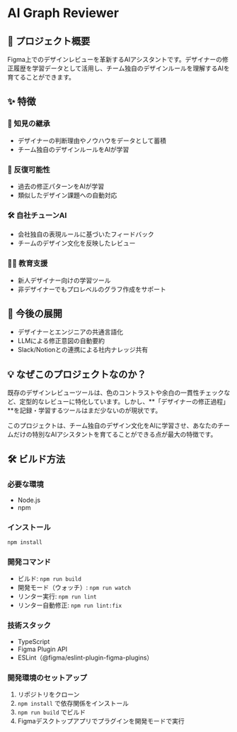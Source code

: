 # AI Graph Reviewer

## 🎯 プロジェクト概要
Figma上でのデザインレビューを革新するAIアシスタントです。デザイナーの修正履歴を学習データとして活用し、チーム独自のデザインルールを理解するAIを育てることができます。

## ✨ 特徴

### 🧠 知見の継承
- デザイナーの判断理由やノウハウをデータとして蓄積
- チーム独自のデザインルールをAIが学習

### 🔁 反復可能性
- 過去の修正パターンをAIが学習
- 類似したデザイン課題への自動対応

### 🛠 自社チューンAI
- 会社独自の表現ルールに基づいたフィードバック
- チームのデザイン文化を反映したレビュー

### 🧑‍🎓 教育支援
- 新人デザイナー向けの学習ツール
- 非デザイナーでもプロレベルのグラフ作成をサポート

## 🚀 今後の展開
- デザイナーとエンジニアの共通言語化
- LLMによる修正意図の自動要約
- Slack/Notionとの連携による社内ナレッジ共有

## 💡 なぜこのプロジェクトなのか？
既存のデザインレビューツールは、色のコントラストや余白の一貫性チェックなど、定型的なレビューに特化しています。しかし、**「デザイナーの修正過程」**を記録・学習するツールはまだ少ないのが現状です。

このプロジェクトは、チーム独自のデザイン文化をAIに学習させ、あなたのチームだけの特別なAIアシスタントを育てることができる点が最大の特徴です。

## 🛠 ビルド方法

### 必要な環境
- Node.js
- npm

### インストール
```bash
npm install
```

### 開発コマンド
- ビルド: `npm run build`
- 開発モード（ウォッチ）: `npm run watch`
- リンター実行: `npm run lint`
- リンター自動修正: `npm run lint:fix`

### 技術スタック
- TypeScript
- Figma Plugin API
- ESLint（@figma/eslint-plugin-figma-plugins）

### 開発環境のセットアップ
1. リポジトリをクローン
2. `npm install` で依存関係をインストール
3. `npm run build` でビルド
4. Figmaデスクトップアプリでプラグインを開発モードで実行
